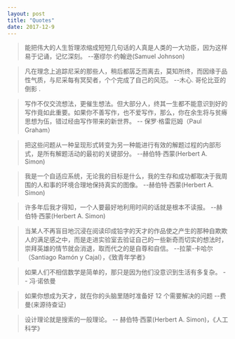 ```yaml
---
layout: post
title: "Quotes"
date: 2017-12-9
---
```


>能把伟大的人生哲理浓缩成短短几句话的人真是人类的一大功臣，因为这样易于记诵，记忆深刻。 
--塞缪尔·约翰逊(Samuel Johnson)

> 凡在理念上追踪尼采的那些人，稍后都孱乏而离去，莫知所终，而因缘于品性气质，与尼采每有冥契者，个个完成了自己的风范。
--木心. 哥伦比亚的倒影 . 

> 写作不仅交流想法，更催生想法。但大部分人，终其一生都不能意识到好的写作竟如此重要。如果你不善写作，也不爱写作，那么，你在余生将与贫瘠思想为伍，错过经由写作带来的新世界。
-- 保罗·格雷厄姆（Paul Graham）



> 把这些问题从一种呈现形式转变为另一种能进行有效的解题过程的内部形式，是所有解题活动的最初的关键部分。
--赫伯特·西蒙(Herbert A. Simon)

> 我是一个自适应系统，无论我的目标是什么，我的生存和成功都取决于我周围的人和事的环境合理地保持真实的图像。
--赫伯特·西蒙(Herbert A. Simon)



> 许多年后我才得知，一个人要最好地利用时间的话就是根本不读报。
--赫伯特·西蒙(Herbert A. Simon)

> 当某人不再盲目地沉浸在阅读印成铅字的天才的作品使之产生的那种自欺欺人的满足感之中，而是走进实验室去验证自己的一些新奇而切实的想法时，崇拜英雄的情节就会消退，取而代之的是自尊和自信。
--拉蒙-卡哈尔（Santiago Ramón y Cajal），《致青年学者》


>  如果人们不相信数学是简单的，那只是因为他们没意识到生活有多复杂。
-- 冯·诺依曼


> 如果你想成为天才，就在你的头脑里随时准备好 12 个需要解决的问题
 --费曼(来源待查证)

> 设计理论就是搜索的一般理论。
-- 赫伯特·西蒙(Herbert A. Simon)，《人工科学》

